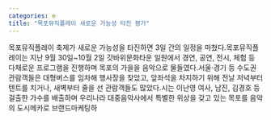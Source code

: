 ```yaml
---
categories: e
title: "목포뮤직플레이 새로운 가능성 타진 평가"
---
```

목포뮤직플레이 축제가 새로운 가능성을 타진하면 3일 간의 일정을 마쳤다.목포뮤직플레이는 지난 9월 30일~10월 2일 갓바위문화타운 일원에서 경연, 공연, 전시, 체험 등 다채로운 프로그램을 진행하며 목포의 가을을 음악으로 물들였다.서울·경기 등 수도권 관람객들은 대형버스를 임차해 행사장을 찾았고, 앞좌석을 차지하기 위해 전날 저녁부터 텐트를 치거나, 새벽부터 줄을 선 관람객들도 많았다.시는 이난영 여사, 남진, 김경호 등 걸출한 가수를 배출하며 우리나라 대중음악사에서 특별한 위상을 갖고 있는 목포를 음악의 도시메카로 브랜드마케팅하